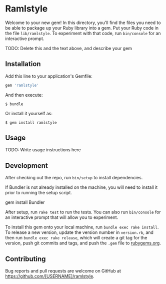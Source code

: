 # Ramlstyle

Welcome to your new gem! In this directory, you'll find the files you need to be able to package up your Ruby library into a gem. Put your Ruby code in the file `lib/ramlstyle`. To experiment with that code, run `bin/console` for an interactive prompt.

TODO: Delete this and the text above, and describe your gem

## Installation

Add this line to your application's Gemfile:

```ruby
gem 'ramlstyle'
```

And then execute:

    $ bundle

Or install it yourself as:

    $ gem install ramlstyle

## Usage

TODO: Write usage instructions here

## Development

After checking out the repo, run `bin/setup` to install dependencies.

If Bundler is not already installed on the machine, you will need to install it prior to running the setup script.

gem install Bundler

After setup, run `rake test` to run the tests. You can also run `bin/console` for an interactive prompt that will allow you to experiment.  

To install this gem onto your local machine, run `bundle exec rake install`. To release a new version, update the version number in `version.rb`, and then run `bundle exec rake release`, which will create a git tag for the version, push git commits and tags, and push the `.gem` file to [rubygems.org](https://rubygems.org).

## Contributing

Bug reports and pull requests are welcome on GitHub at https://github.com/[USERNAME]/ramlstyle.
